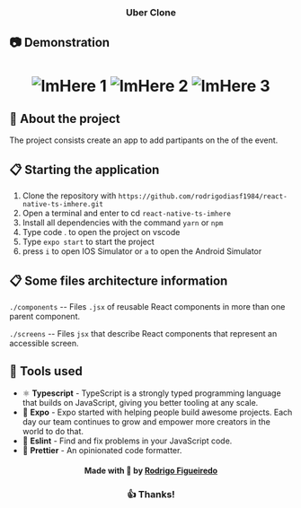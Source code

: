 <h3 align="center">
  Uber Clone
</h3>

## :camera: Demonstration

<h1 align="center">
<img alt="ImHere 1" src="https://user-images.githubusercontent.com/30758309/204648165-78658a0c-0e64-486f-9b23-32202988617e.png?raw=true" />
<img alt="ImHere 2" src="https://user-images.githubusercontent.com/30758309/204650086-ae482edb-c59d-4409-9b83-ba9db198a269.png?raw=true" />
<img alt="ImHere 3" src="https://user-images.githubusercontent.com/30758309/204650297-c7c53310-5ac1-467a-acf4-76a3f5e9ceb3.png?raw=true" />

</h1>

## :rocket: About the project

The project consists create an app to add partipants on the of the event. 

## :clipboard: Starting the application

1. Clone the repository with `https://github.com/rodrigodiasf1984/react-native-ts-imhere.git`
2. Open a terminal and enter to cd `react-native-ts-imhere`
3. Install all dependencies with the command `yarn` or `npm`
4. Type code . to open the project on vscode
5. Type `expo start` to start the project
6. press `i` to open IOS Simulator or `a` to open the Android Simulator


## :clipboard: Some files architecture information


`./components` -- Files `.jsx` of reusable React components in more than one parent component.

`./screens` -- Files `jsx` that describe React components that represent an accessible screen.


## :hammer: Tools used


- ⚛️ **Typescript** - TypeScript is a strongly typed programming language that builds on JavaScript, giving you better tooling at any scale.
- 📄 **Expo** - Expo started with helping people build awesome projects. Each day our team continues to grow and empower more creators in the world to do that.
- 📄 **Eslint** - Find and fix problems in your JavaScript code.
- 📄 **Prettier** - An opinionated code formatter.


<h4 align="center">
    Made with 💜 by <a href="https://www.linkedin.com/in/rodrigodiasdefigueiredo/" target="_blank">Rodrigo Figueiredo</a>
</h4>

<h3 align="center">
  👍 Thanks!
</h3>
